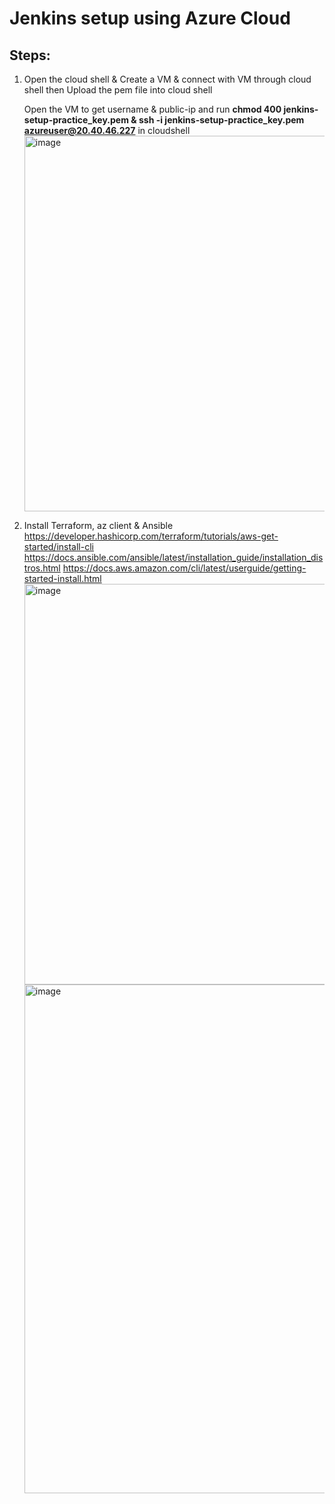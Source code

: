 # Jenkins setup using Azure Cloud

## Steps:
1. Open the cloud shell & Create a VM & connect with VM through cloud shell then Upload the pem file into cloud shell

   Open the VM to get username & public-ip and run **chmod 400 jenkins-setup-practice_key.pem  &  ssh -i jenkins-setup-practice_key.pem azureuser@20.40.46.227** in       cloudshell
   <img width="601" alt="image" src="https://github.com/user-attachments/assets/b1460df4-43fb-4998-bbe3-a2c4500e5530" />


4. Install Terraform, az client & Ansible
   https://developer.hashicorp.com/terraform/tutorials/aws-get-started/install-cli
   https://docs.ansible.com/ansible/latest/installation_guide/installation_distros.html
   https://docs.aws.amazon.com/cli/latest/userguide/getting-started-install.html
   <img width="641" alt="image" src="https://github.com/user-attachments/assets/3f4e4526-618e-4341-ac13-5c607ba4fe7d" />
   <img width="814" alt="image" src="https://github.com/user-attachments/assets/ced6cf2c-2df1-4340-909d-5dc738c9efde" />






